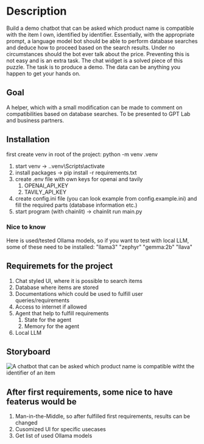# Description

Build a demo chatbot that can be asked which product name is compatible with the item I own, identified by identifier. Essentially, with the appropriate prompt, a language model bot should be able to perform database searches and deduce how to proceed based on the search results. Under no circumstances should the bot ever talk about the price. Preventing this is not easy and is an extra task. The chat widget is a solved piece of this puzzle. The task is to produce a demo. The data can be anything you happen to get your hands on.

## Goal

A helper, which with a small modification can be made to comment on compatibilities based on database searches. To be presented to GPT Lab and business partners.

## Installation
first create venv in root of the project: python -m venv .venv 
1. start venv -> .\.venv\Scripts\activate
2. install packages -> pip install -r requirements.txt
3. create .env file with own keys for openai and tavily
   1. OPENAI_API_KEY
   2. TAVILY_API_KEY
4. create config.ini file (you can look example from config.example.ini) and fill the required parts (database information etc.)
5. start program (with chainlit) -> chainlit run main.py

### Nice to know

Here is used/tested Ollama models, so if you want to test with local LLM, some of these need to be installed:
"llama3"
"zephyr"
"gemma:2b"
"llava"

## Requiremets for the project

1. Chat styled UI, where it is possible to search items
2. Database where items are stored
3. Documentations which could be used to fulfill user queries/requirements
4. Access to internet if allowed
5. Agent that help to fulfill requirements
   1. State for the agent
   2. Memory for the agent
6. Local LLM

## Storyboard
![A chatbot that can be asked which product name is compatible witht the identifier of an item](./images/graphs/chatbot_idea5_a4.png)

## After first requirements, some nice to have featerus would be

1. Man-in-the-Middle, so after fulfilled first requirements, results can be changed
2. Cusomized UI for specific usecases
3. Get list of used Ollama models
